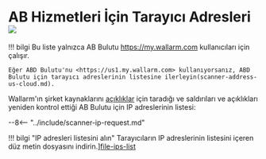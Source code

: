 [file-ips-list]: ../downloads/scanner-ip-addresses-eu.txt

# AB Hizmetleri İçin Tarayıcı Adresleri <a href="../../about-wallarm/subscription-plans/#subscription-plans"><img src="../../images/api-security-tag.svg" style="border: none;"></a>

!!! bilgi
    Bu liste yalnızca AB Bulutu <https://my.wallarm.com> kullanıcıları için çalışır.
    
    Eğer ABD Bulutu'nu <https://us1.my.wallarm.com> kullanıyorsanız, ABD Bulutu için tarayıcı adreslerinin listesine ilerleyin(scanner-address-us-cloud.md).

Wallarm'ın şirket kaynaklarını [açıklıklar](../glossary-en.md#açıklık) için taradığı ve saldırıları ve açıklıkları yeniden kontrol ettiği AB Bulutu için IP adreslerinin listesi:

--8<-- "../include/scanner-ip-request.md"

!!! bilgi "IP adresleri listesini alın"
    Tarayıcıların IP adreslerinin listesini içeren düz metin dosyasını indirin.][file-ips-list]